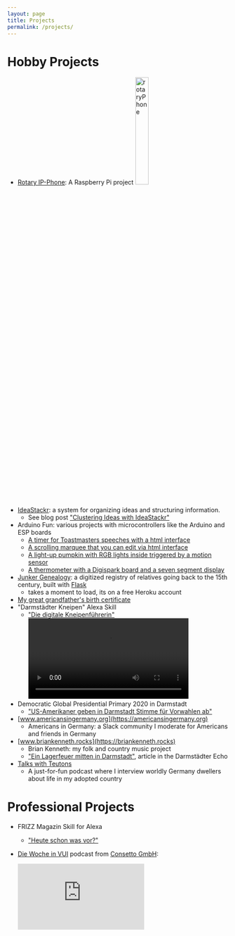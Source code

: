 ```yaml
---
layout: page
title: Projects
permalink: /projects/
---
```


# Hobby Projects

- [Rotary IP-Phone](https://www.thejunkyard.cc/jekyll/update/2020/04/12/retro-voip.html): A Raspberry Pi project
  <img src="/assets/images/dialingM5stickc.gif" width="25%" alt="rotaryPhone"> 
- [IdeaStackr](https://github.com/BrianInGermany/IdeaStackr): a system for organizing ideas and structuring information.  
  - See blog post ["Clustering Ideas with IdeaStackr"](/jekyll/update/2020/03/12/ideastackr.html)  
- Arduino Fun: various projects with microcontrollers like the Arduino and ESP boards  
  - [A timer for Toastmasters speeches with a html interface](https://github.com/BrianInGermany/ToastmastersTimerWiFi)  
  - [A scrolling marquee that you can edit via html interface](https://github.com/BrianInGermany/ESPledMatrixWebserver)  
  - [A light-up pumpkin with RGB lights inside triggered by a motion sensor](https://github.com/BrianInGermany/ArduinoPumpkin)  
  - [A thermometer with a Digispark board and a seven segment display](https://github.com/BrianInGermany/Digispark7SegmentThermometer)  
- [Junker Genealogy](http://genealogy.thejunkyard.cc/): a digitized registry of relatives going back to the 15th century, built with [Flask](https://palletsprojects.com/p/flask/)  
  - takes a moment to load, its on a free Heroku account
- [My great grandfather's birth certificate](https://s3.amazonaws.com/tei-junker-latocha/Meffert/geburtsurkunde1.xml)
- "Darmstädter Kneipen" Alexa Skill
  - ["Die digitale Kneipenführerin"](https://www.frizzmag.de/urban/darmstadt-digital/die-digitale-kneipenf%C3%BChrerin/)
  <video width="80%" controls><source src="/assets/images/darmstaedterKneipen.mp4" type="video/mp4">
- Democratic Global Presidential Primary 2020 in Darmstadt
  - ["US-Amerikaner geben in Darmstadt Stimme für Vorwahlen ab"](https://www.echo-online.de/lokales/darmstadt/us-amerikaner-geben-in-darmstadt-stimme-fur-vorwahlen-ab_21383871)
- [www.americansingermany.org](https://americansingermany.org)
  - Americans in Germany: a Slack community I moderate for Americans and friends in Germany
- [www.briankenneth.rocks](https://briankenneth.rocks)
  - Brian Kenneth: my folk and country music project
  - ["Ein Lagerfeuer mitten in Darmstadt"](https://www.echo-online.de/freizeit/kunst-und-kultur/musik/ein-lagerfeuer-mitten-in-darmstadt_22032124), article in the Darmstädter Echo
- [Talks with Teutons](https://open.spotify.com/show/3QkkpqK6SpZrzUbQ54hRDx)
  - A just-for-fun podcast where I interview worldly Germany dwellers about life in my adopted country
 

  
# Professional Projects

- FRIZZ Magazin Skill for Alexa
  - ["Heute schon was vor?"](https://www.frizzmag.de/urban/darmstadt-digital/FRIZZ_spricht_Dank_Alexa/)
- [Die Woche in VUI](https://soundcloud.com/consetto/folge-16-2019-britische-regierung-lasst-voice-apps-erstellen) podcast from [Consetto GmbH](www.consetto.com):  

  <iframe width="60%" height="150" scrolling="no" frameborder="no" allow="autoplay" src="https://w.soundcloud.com/player/?url=https%3A//api.soundcloud.com/tracks/604867464&color=%23ff5500&auto_play=false&hide_related=false&show_comments=true&show_user=true&show_reposts=false&show_teaser=true&visual=true"></iframe>


